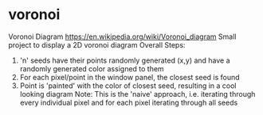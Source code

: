# voronoi
Voronoi Diagram 
https://en.wikipedia.org/wiki/Voronoi_diagram
Small project to display a 2D voronoi diagram 
 Overall Steps:
 1) 'n' seeds have their points randomly generated (x,y) and have a randomly generated color assigned to them
 2) For each pixel/point in the window panel, the closest seed is found
 3) Point is 'painted' with the color of closest seed, resulting in a cool looking diagram
Note: This is the 'naive' approach, i.e. iterating through every individual pixel and for each pixel iterating through all seeds
